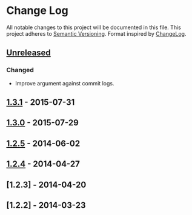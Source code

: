 # Change Log
All notable changes to this project will be documented in this file.
This project adheres to [Semantic Versioning](http://semver.org/).
Format inspired by [ChangeLog](http://keepachangelog.com).

<!---
Each section should include a header with one of these titles: Added, Changed, Fixed, Removed. 
All items pertaining to that header will be listed out in a list using hyphens.

Added would be to define new features.
Changed would be to define features that have changed or be updated.
Fixed would be for any defects that were fixed.
Removed would be for any features that were removed.
--->

## [Unreleased][unreleased]
### Changed
- Improve argument against commit logs.

## [1.3.1] - 2015-07-31

## [1.3.0] - 2015-07-29

## [1.2.5] - 2014-06-02

## [1.2.4] - 2014-04-27

## [1.2.3] - 2014-04-20

## [1.2.2] - 2014-03-23

[unreleased]: https://github.com/jive/iOS-JiveOne/compare/1.3.1...HEAD
[1.3.1]: https://github.com/jive/iOS-JiveOne/compare/1.3.1...1.3.0
[1.3.0]: https://github.com/jive/iOS-JiveOne/compare/1.3.0...1.2.5
[1.2.5]: https://github.com/jive/iOS-JiveOne/compare/1.2.5...1.2.4
[1.2.4]: https://github.com/jive/iOS-JiveOne/compare/1.2.4...1.2.3
<!---
[0.0.7]: https://github.com/olivierlacan/keep-a-changelog/compare/v0.0.6...v0.0.7
[0.0.6]: https://github.com/olivierlacan/keep-a-changelog/compare/v0.0.5...v0.0.6
[0.0.5]: https://github.com/olivierlacan/keep-a-changelog/compare/v0.0.4...v0.0.5
[0.0.4]: https://github.com/olivierlacan/keep-a-changelog/compare/v0.0.3...v0.0.4
[0.0.3]: https://github.com/olivierlacan/keep-a-changelog/compare/v0.0.2...v0.0.3
[0.0.2]: https://github.com/olivierlacan/keep-a-changelog/compare/v0.0.1...v0.0.2
-->

